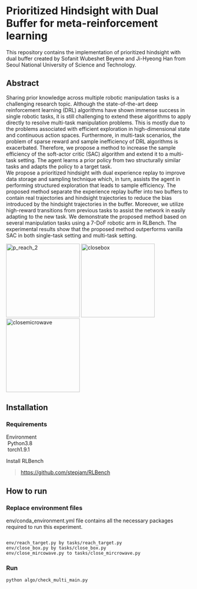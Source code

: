 # Prioritized Hindsight with Dual Buffer for meta-reinforcement learning
This repository contains the implementation of prioritized hindsight with dual buffer created by Sofanit Wubeshet Beyene and Ji-Hyeong Han from Seoul National University of Science and Technology.

## Abstract

Sharing prior knowledge across multiple robotic manipulation tasks is a challenging 
research topic. Although the state-of-the-art deep reinforcement learning (DRL) algorithms have 
shown immense success in single robotic tasks, it is still challenging to extend these algorithms to 
apply directly to resolve multi-task manipulation problems. This is mostly due to the problems 
associated with efficient exploration in high-dimensional state and continuous action spaces. Furthermore, in multi-task scenarios, the problem of sparse reward and sample inefficiency of DRL 
algorithms is exacerbated. Therefore, we propose a method to increase the sample efficiency of the 
soft-actor critic (SAC) algorithm and extend it to a multi-task setting. The agent learns a prior policy 
from two structurally similar tasks and adapts the policy to a target task.   
We propose a prioritized hindsight with dual experience replay to improve data storage and sampling technique which, in 
turn, assists the agent in performing structured exploration that leads to sample efficiency. The 
proposed method separate the experience replay buffer into two buffers to contain real trajectories 
and hindsight trajectories to reduce the bias introduced by the hindsight trajectories in the buffer.
Moreover, we utilize high-reward transitions from previous tasks to assist the network in easily 
adapting to the new task. We demonstrate the proposed method based on several manipulation tasks
using a 7-DoF robotic arm in RLBench. The experimental results show that the proposed method 
outperforms vanilla SAC in both single-task setting and multi-task setting.














<p float=left>
<img alt="p_reach_2" src="https://user-images.githubusercontent.com/33028604/199187825-97a6507b-8a19-4d33-b330-14f0ed1f4416.png" width="200" height="200"/>
<img alt= "closebox" src="https://user-images.githubusercontent.com/33028604/199187843-7b0eede7-7cbb-4171-90ac-91abcd523e71.png" width="200" height="200"/>
<img alt="closemicrowave" src="https://user-images.githubusercontent.com/33028604/199187864-0e628b05-6904-4d93-8d04-9cb94925e9c5.png" width="200" height="200"/>
</p>



## Installation
### Requirements
Environment  
  &nbsp;Python3.8  
  &nbsp;torch1.9.1  

Install RLBench  
>https://github.com/stepjam/RLBench
  
## How to run
### Replace environment files
env/conda_environment.yml file contains all the necessary packages required to run this experiment.
~~~

env/reach_target.py by tasks/reach_target.py
env/close_box.py by tasks/close_box.py
env/close_mircowave.py to tasks/close_mircrowave.py

~~~
### Run  
~~~
python algo/check_multi_main.py 
~~~



